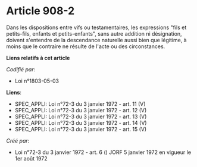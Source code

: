 # Article 908-2

Dans les dispositions entre vifs ou testamentaires, les expressions "fils et petits-fils, enfants et petits-enfants", sans
autre addition ni désignation, doivent s'entendre de la descendance naturelle aussi bien que légitime, à moins que le
contraire ne résulte de l'acte ou des circonstances.

**Liens relatifs à cet article**

_Codifié par_:

  - Loi n°1803-05-03

**Liens**:

  - SPEC_APPLI: Loi n°72-3 du 3 janvier 1972 - art. 11 (V)
  - SPEC_APPLI: Loi n°72-3 du 3 janvier 1972 - art. 12 (V)
  - SPEC_APPLI: Loi n°72-3 du 3 janvier 1972 - art. 13 (V)
  - SPEC_APPLI: Loi n°72-3 du 3 janvier 1972 - art. 14 (V)
  - SPEC_APPLI: Loi n°72-3 du 3 janvier 1972 - art. 15 (V)

_Créé par_:

  - Loi n°72-3 du 3 janvier 1972 - art. 6 () JORF 5 janvier 1972 en vigueur le 1er août 1972
